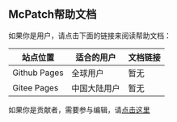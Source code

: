 ## McPatch帮助文档

如果你是用户，请点击下面的链接来阅读帮助文档：

| 站点位置     | 适合的用户   | 文档链接 |
| ------------ | ------------ | -------- |
| Github Pages | 全球用户     | 暂无     |
| Gitee Pages  | 中国大陆用户 | 暂无     |

如果你是贡献者，需要参与编辑，请[点击这里](for-contributors.md)